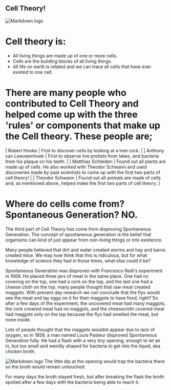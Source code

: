 ## Cell Theory!
![Markdown logo](https://www.sciencefacts.net/wp-content/uploads/2023/07/Cell-Theory.jpg)


# Cell theory is:

- All living things are made up of one or more cells.
- Cells are the building blocks of all living things.
- All life on earth is related and we can trace all cells that have ever existed to one cell.

# There are many people who contributed to Cell Theory and helped come up with the three 'rules' or components that make up the Cell theory. These people are;

| Robert Hooke | First to discover cells by looking at a tree cork. |
| Anthony van Leeuwenhoek | First to observe live protists from lakes, and bacteria from his plaque on his teeth. |
| Matthias Schleiden | Found out all plants are made up of cells. He also worked with Theodor Schwann and used discoveries made by past scientists to come up with the first two parts of cell theory! |
| Theodor Schwann | Found out all animals are made of cells and, as mentioned above, helped make the first two parts of cell theory. | 

# Where do cells come from? Spontaneous Generation? NO.

The third part of Cell Theory has come from disproving Spontaneous Generation. The concept of spontaneous generation is the belief that organisms can kind of just appear from non-living things or into existence.

Many people believed that dirt and water created worms and hay and barns created mice. We may now think that this is ridiculous, but for what knowledge of science they had in those times, what else could it be?

Spontaneous Generation was disproven with Francesco Redi's experiment in 1668. He placed three jars of meat in the same place. One had no covering on the top, one had a cork on the top, and the last one had a cheese cloth on the top. many people thought that raw meat created maggots. With present day research we can conclude that the flys would see the meat and lay eggs on it for their maggots to have food, right? So after a few days of the experiment, the uncovered meat had many maggots, the cork covered meat had no maggots, and the cheesecloth covered meat had maggots only on the top because the flys had smelled the meat, but none inside.

Lots of people thought that the maggots wouldnt appear due to lack of oxygen, so in 1859, a man named Louis Pasteur disproved Spontaneous Generation fully. He had a flash with a very tiny opening, enough to let air in, but too small and weirdly shaped for bacteria to get into the liquid, aka chicken broth.

![Markdown logo](https://encrypted-tbn0.gstatic.com/images?q=tbn:ANd9GcTCLEKJny2tX_Kyz66hxweyk1_aWvlVaRYSPNMLgqlVrxuRE08t:https://www.pasteurbrewing.com/wp-content/uploads/pasteur-experiment-310x165.jpg&s)
The little dip at the opening would trap the bacteria there so the broth would remain untouched.

For many days the broth stayed fresh, but after breaking the flask the broth spoiled after a few days with the bacteria being able to reach it.

